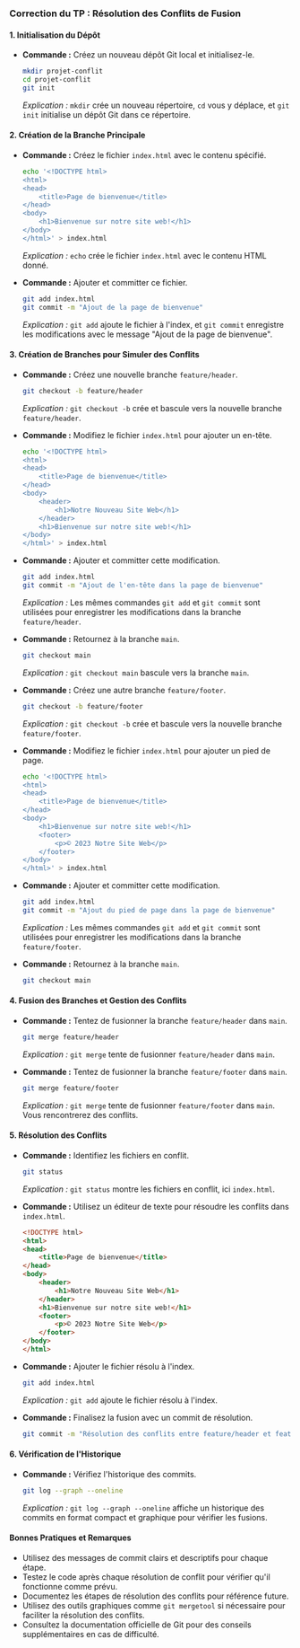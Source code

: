 ### Correction du TP : Résolution des Conflits de Fusion

#### 1. Initialisation du Dépôt
- **Commande :** Créez un nouveau dépôt Git local et initialisez-le.
  ```bash
  mkdir projet-conflit
  cd projet-conflit
  git init
  ```
  *Explication :* `mkdir` crée un nouveau répertoire, `cd` vous y déplace, et `git init` initialise un dépôt Git dans ce répertoire.

#### 2. Création de la Branche Principale
- **Commande :** Créez le fichier `index.html` avec le contenu spécifié.
  ```bash
  echo '<!DOCTYPE html>
  <html>
  <head>
      <title>Page de bienvenue</title>
  </head>
  <body>
      <h1>Bienvenue sur notre site web!</h1>
  </body>
  </html>' > index.html
  ```
  *Explication :* `echo` crée le fichier `index.html` avec le contenu HTML donné.

- **Commande :** Ajouter et committer ce fichier.
  ```bash
  git add index.html
  git commit -m "Ajout de la page de bienvenue"
  ```
  *Explication :* `git add` ajoute le fichier à l'index, et `git commit` enregistre les modifications avec le message "Ajout de la page de bienvenue".

#### 3. Création de Branches pour Simuler des Conflits
- **Commande :** Créez une nouvelle branche `feature/header`.
  ```bash
  git checkout -b feature/header
  ```
  *Explication :* `git checkout -b` crée et bascule vers la nouvelle branche `feature/header`.

- **Commande :** Modifiez le fichier `index.html` pour ajouter un en-tête.
  ```bash
  echo '<!DOCTYPE html>
  <html>
  <head>
      <title>Page de bienvenue</title>
  </head>
  <body>
      <header>
          <h1>Notre Nouveau Site Web</h1>
      </header>
      <h1>Bienvenue sur notre site web!</h1>
  </body>
  </html>' > index.html
  ```

- **Commande :** Ajouter et committer cette modification.
  ```bash
  git add index.html
  git commit -m "Ajout de l'en-tête dans la page de bienvenue"
  ```
  *Explication :* Les mêmes commandes `git add` et `git commit` sont utilisées pour enregistrer les modifications dans la branche `feature/header`.

- **Commande :** Retournez à la branche `main`.
  ```bash
  git checkout main
  ```
  *Explication :* `git checkout main` bascule vers la branche `main`.

- **Commande :** Créez une autre branche `feature/footer`.
  ```bash
  git checkout -b feature/footer
  ```
  *Explication :* `git checkout -b` crée et bascule vers la nouvelle branche `feature/footer`.

- **Commande :** Modifiez le fichier `index.html` pour ajouter un pied de page.
  ```bash
  echo '<!DOCTYPE html>
  <html>
  <head>
      <title>Page de bienvenue</title>
  </head>
  <body>
      <h1>Bienvenue sur notre site web!</h1>
      <footer>
          <p>© 2023 Notre Site Web</p>
      </footer>
  </body>
  </html>' > index.html
  ```

- **Commande :** Ajouter et committer cette modification.
  ```bash
  git add index.html
  git commit -m "Ajout du pied de page dans la page de bienvenue"
  ```
  *Explication :* Les mêmes commandes `git add` et `git commit` sont utilisées pour enregistrer les modifications dans la branche `feature/footer`.

- **Commande :** Retournez à la branche `main`.
  ```bash
  git checkout main
  ```

#### 4. Fusion des Branches et Gestion des Conflits
- **Commande :** Tentez de fusionner la branche `feature/header` dans `main`.
  ```bash
  git merge feature/header
  ```
  *Explication :* `git merge` tente de fusionner `feature/header` dans `main`.

- **Commande :** Tentez de fusionner la branche `feature/footer` dans `main`.
  ```bash
  git merge feature/footer
  ```
  *Explication :* `git merge` tente de fusionner `feature/footer` dans `main`. Vous rencontrerez des conflits.

#### 5. Résolution des Conflits
- **Commande :** Identifiez les fichiers en conflit.
  ```bash
  git status
  ```
  *Explication :* `git status` montre les fichiers en conflit, ici `index.html`.

- **Commande :** Utilisez un éditeur de texte pour résoudre les conflits dans `index.html`.
  ```html
  <!DOCTYPE html>
  <html>
  <head>
      <title>Page de bienvenue</title>
  </head>
  <body>
      <header>
          <h1>Notre Nouveau Site Web</h1>
      </header>
      <h1>Bienvenue sur notre site web!</h1>
      <footer>
          <p>© 2023 Notre Site Web</p>
      </footer>
  </body>
  </html>
  ```

- **Commande :** Ajouter le fichier résolu à l'index.
  ```bash
  git add index.html
  ```
  *Explication :* `git add` ajoute le fichier résolu à l'index.

- **Commande :** Finalisez la fusion avec un commit de résolution.
  ```bash
  git commit -m "Résolution des conflits entre feature/header et feature/footer"
  ```

#### 6. Vérification de l'Historique
- **Commande :** Vérifiez l'historique des commits.
  ```bash
  git log --graph --oneline
  ```
  *Explication :* `git log --graph --oneline` affiche un historique des commits en format compact et graphique pour vérifier les fusions.

#### Bonnes Pratiques et Remarques
- Utilisez des messages de commit clairs et descriptifs pour chaque étape.
- Testez le code après chaque résolution de conflit pour vérifier qu'il fonctionne comme prévu.
- Documentez les étapes de résolution des conflits pour référence future.
- Utilisez des outils graphiques comme `git mergetool` si nécessaire pour faciliter la résolution des conflits.
- Consultez la documentation officielle de Git pour des conseils supplémentaires en cas de difficulté.
